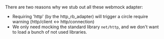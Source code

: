 There are two reasons why we stub out all these webmock adapter:
* Requiring 'http' (by the http_rb_adapter) will trigger a circle require warning (http/client <-> http/connection)
* We only need mocking the standard library `net/http`, and we don't want to load a bunch of not used libraries.
